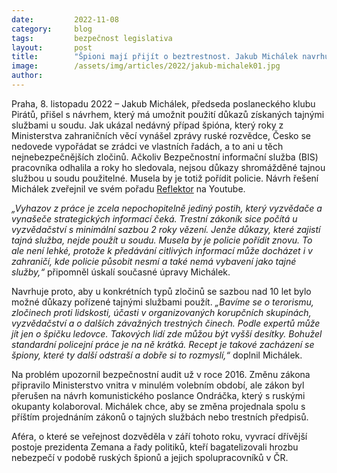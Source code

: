 ```yaml
---
date:         2022-11-08
category:     blog
tags:         bezpečnost legislativa
layout:       post
title:        "Špioni mají přijít o beztrestnost. Jakub Michálek navrhuje využít důkazy tajných služeb o nejhorších zločinech u soudu"
image:        /assets/img/articles/2022/jakub-michalek01.jpg
author:       
---
```



 

Praha, 8. listopadu 2022 – Jakub Michálek, předseda poslaneckého klubu Pirátů, přišel s návrhem, který má umožnit použití důkazů získaných tajnými službami u soudu. Jak ukázal nedávný případ špióna, který roky z Ministerstva zahraničních věcí vynášel zprávy ruské rozvědce, Česko se nedovede vypořádat se zrádci ve vlastních řadách, a to ani u těch nejnebezpečnějších zločinů. Ačkoliv Bezpečnostní informační služba (BIS) pracovníka odhalila a roky ho sledovala, nejsou důkazy shromážděné tajnou službou u soudu použitelné. Musela by je totiž pořídit policie. Návrh řešení Michálek zveřejnil ve svém pořadu [Reflektor](https://www.youtube.com/watch?v=xe_FSNlYsPY) na Youtube.

*„Vyhazov z práce je zcela nepochopitelně jediný postih, který vyzvědače a vynašeče strategických informací čeká. Trestní zákoník sice počítá u vyzvědačství s minimální sazbou 2 roky vězení. Jenže důkazy, které zajistí tajná služba, nejde použít u soudu. Musela by je policie pořídit znovu. To ale není lehké, protože k předávání citlivých informací může docházet i v zahraničí, kde policie působit nesmí a také nemá vybavení jako tajné služby,“* připomněl úskalí současné úpravy Michálek.

Navrhuje proto, aby u konkrétních typů zločinů se sazbou nad 10 let bylo možné důkazy pořízené tajnými službami použít. *„Bavíme se o terorismu, zločinech proti lidskosti, účasti v organizovaných korupčních skupinách, vyzvědačství a o dalších závažných trestných činech. Podle expertů může jít jen o špičku ledovce. Takových lidí zde můžou být vyšší desítky. Bohužel standardní policejní práce je na ně krátká. Recept je takové zacházení se špiony, které ty další odstraší a dobře si to rozmyslí,“* doplnil Michálek.

Na problém upozornil bezpečnostní audit už v roce 2016. Změnu zákona připravilo Ministerstvo vnitra v minulém volebním období, ale zákon byl přerušen na návrh komunistického poslance Ondráčka, který s ruskými okupanty kolaboroval. Michálek chce, aby se změna projednala spolu s příštím projednáním zákonů o tajných službách nebo trestních předpisů.

Aféra, o které se veřejnost dozvěděla v září tohoto roku, vyvrací dřívější postoje prezidenta Zemana a řady politiků, kteří bagatelizovali hrozbu nebezpečí v podobě ruských špionů a jejich spolupracovníků v ČR.
